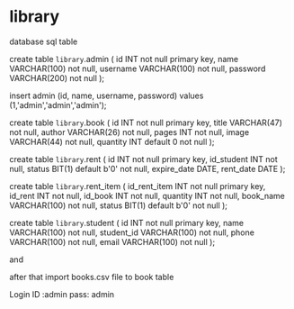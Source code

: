 # library

database 
sql table

create table `library`.admin
(
	id INT not null primary key,
	name VARCHAR(100) not null,
	username VARCHAR(100) not null,
	password VARCHAR(200) not null
);

insert admin (id, name, username, password) values (1,'admin','admin','admin');


create table `library`.book
(
	id INT not null primary key,
	title VARCHAR(47) not null,
	author VARCHAR(26) not null,
	pages INT not null,
	image VARCHAR(44) not null,
	quantity INT default 0 not null
);

create table `library`.rent
(
	id INT not null primary key,
	id_student INT not null,
	status BIT(1) default b'0' not null,
	expire_date DATE,
	rent_date DATE
);


create table `library`.rent_item
(
	id_rent_item INT not null primary key,
	id_rent INT not null,
	id_book INT not null,
	quantity INT not null,
	book_name VARCHAR(100) not null,
	status BIT(1) default b'0' not null
);

create table `library`.student
(
	id INT not null primary key,
	name VARCHAR(100) not null,
	student_id VARCHAR(100) not null,
	phone VARCHAR(100) not null,
	email VARCHAR(100) not null
);


and

after that import books.csv file to book table

Login 
	ID :admin
	pass: admin
